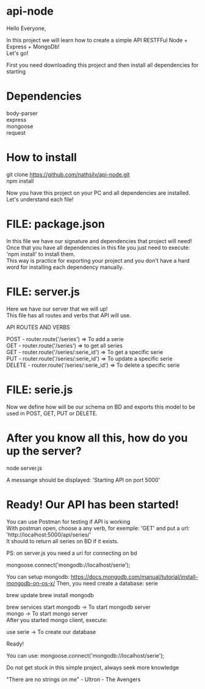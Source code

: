 # api-node

Hello Everyone,

In this project we will learn how to create a simple API RESTFFul Node + Express + MongoDb!<br>
Let's go!

First you need downloading this project and then install all dependencies for starting

# Dependencies

body-parser<br>
express<br>
mongoose<br>
request<br>

# How to install

git clone https://github.com/nathsilv/api-node.git <br>
npm install

Now you have this project on your PC and all dependencies are installed. <br>
Let's understand  each file!

# FILE: package.json

In this file we have our signature and dependencies that project will need!<br>
Once that you have all dependencies in this file you just need to execute: 'npm install' to install them.<br>
This way is practice for exporting your project and you don't have a hard word for installing each dependency manually.

# FILE: server.js

Here we have our server that we will up!<br>
This file has all routes and verbs that API will use.<br>

API ROUTES AND VERBS<br>

POST   - router.route('/series')           => To add a serie <br>
GET    - router.route('/series')           => to get all series <br>
GET    - router.route('/series/:serie_id') => To get a specific serie <br>
PUT    - router.route('/series/:serie_id') => To update a specific serie <br>
DELETE - router.route('/series/:serie_id') => To delete a specific serie <br>

# FILE: serie.js

Now we define how will be our schema on BD and exports this model to be used in POST, GET, PUT or DELETE.

# After you know all this, how do you up the server?

node server.js<br>

A messange should be displayed: 'Starting API on port 5000'

# Ready! Our API has been started!

You can use Postman for testing if API is working<br>
With postman open, choose a any verb, for exemple: 'GET' and put a url: 'http://localhost:5000/api/series/'<br>
It should to return all series on BD if it exists.

PS: on server.js you need a uri for connecting on bd <br>

mongoose.connect('mongodb://localhost/serie'); <br>

You can setup mongodb: https://docs.mongodb.com/manual/tutorial/install-mongodb-on-os-x/
Then, you need create a database: serie

brew update
brew install mongodb

brew services start mongodb -> To start mongodb server <br>
mongo -> To start mongo server <br>
After you started mongo client, execute:

use serie -> To create our database<br>

Ready!<br>

You can use: mongoose.connect('mongodb://localhost/serie'); <br>


Do not get stuck in this simple project, always seek more knowledge <br>

"There are no strings on me" - Ultron - The Avengers
